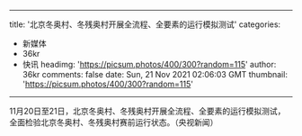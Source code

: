 
---
title: '北京冬奥村、冬残奥村开展全流程、全要素的运行模拟测试'
categories: 
 - 新媒体
 - 36kr
 - 快讯
headimg: 'https://picsum.photos/400/300?random=115'
author: 36kr
comments: false
date: Sun, 21 Nov 2021 02:06:03 GMT
thumbnail: 'https://picsum.photos/400/300?random=115'
---

<div>   
11月20日至21日，北京冬奥村、冬残奥村开展全流程、全要素的运行模拟测试，全面检验北京冬奥村、冬残奥村赛前运行状态。（央视新闻）  
</div>
            